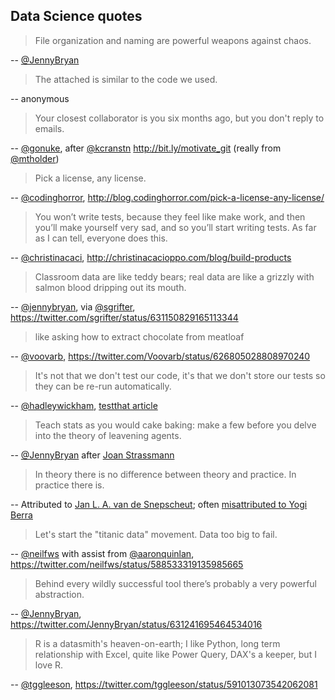 ## Data Science quotes

> File organization and naming are powerful weapons against chaos.

-- [@JennyBryan](https://twitter.com/jennybryan)



> The attached is similar to the code we used.

-- anonymous



> Your closest collaborator is you six months ago, but you don't reply
> to emails.

-- [@gonuke](https://twitter.com/gonuke), after [@kcranstn](https://twitter.com/kcranstn)
<http://bit.ly/motivate_git> (really from [@mtholder](https://twitter.com/mtholder))



> Pick a license, any license.

-- [@codinghorror](https://twitter.com/codinghorror),
<http://blog.codinghorror.com/pick-a-license-any-license/>



> You won’t write tests, because they feel like make work, and then
> you’ll make yourself very sad, and so you’ll start writing tests. As
> far as I can tell, everyone does
> this.

-- [@christinacaci](https://twitter.com/christinacaci),
<http://christinacacioppo.com/blog/build-products>



> Classroom data are like teddy bears; real data are like a grizzly
> with salmon blood dripping out its mouth.

-- [@jennybryan](https://twitter.com/jennybryan),
via [@sgrifter](https://twitter.com/sgrifter),
<https://twitter.com/sgrifter/status/631150829165113344>



> like asking how to extract chocolate from meatloaf

-- [@voovarb](https://twitter.com/voovarb),
<https://twitter.com/Voovarb/status/626805028808970240>


> It's not that we don't test our code, it's that we don't store our
  tests so they can be re-run automatically.

-- [@hadleywickham](https://twitter.com/hadleywickham),
[testthat article](http://journal.r-project.org/archive/2011-1/RJournal_2011-1_Wickham.pdf)


> Teach stats as you would cake baking: make a few before you delve
> into the theory of leavening agents.

-- [@JennyBryan](https://twitter.com/JennyBryan/status/634754961801351168) after
[Joan Strassmann](https://sociobiology.wordpress.com/2015/08/13/teach-statistics-the-same-way-you-teach-baking-a-chocolate-cake/)


> In theory there is no difference between theory and practice. In practice there is.

-- Attributed to [Jan L. A. van de Snepscheut](https://en.wikiquote.org/wiki/Jan_L._A._van_de_Snepscheut);
   often [misattributed to Yogi Berra](https://en.wikiquote.org/wiki/Yogi_Berra)

> Let's start the "titanic data" movement. Data too big to fail.

-- [@neilfws](https://twitter.com/neilfws) with assist from [@aaronquinlan](https://twitter.com/aaronquinlan),
<https://twitter.com/neilfws/status/588533319135985665>

> Behind every wildly successful tool there’s probably a very powerful abstraction.

-- [@JennyBryan](https://twitter.com/jennybryan),
<https://twitter.com/JennyBryan/status/631241695464534016>

> R is a datasmith's heaven-on-earth; I like Python, long term relationship with Excel, quite like Power Query, DAX's a keeper, but I love R.

-- [@tggleeson](https://twitter.com/tggleeson),
<https://twitter.com/tggleeson/status/591013073542062081>
